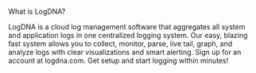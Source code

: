 What is LogDNA?

LogDNA is a cloud log management software that aggregates all system and application logs in one centralized logging system. Our easy, blazing fast system allows you to collect, monitor, parse, live tail, graph, and analyze logs with clear visualizations and smart alerting. Sign up for an account at logdna.com. Get setup and start logging within minutes!
